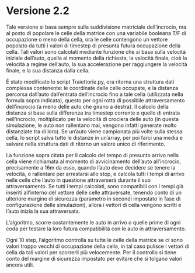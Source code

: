 # Versione 2.2

Tale versione si basa sempre sulla suddivisione matriciale dell’incrocio, ma al posto di popolare le celle della matrice
 con una variabile booleana T/F di occupazione o meno della cella, ora le celle contengono un vettore popolato da tutti 
 i valori di timestep di presunta futura occupazione della cella. Tali valori sono calcolati mediante funzione che si 
 basa sulla velocità iniziale dell’auto, quella al momento della richiesta, la velocità finale, cioè la velocità a 
 regime dell’auto, la sua accelerazione per raggiungere la velocità finale, e la sua distanza dalla cella. 

È stato modificato lo script Traiettorie.py, ora ritorna una struttura dati complessa contenente: le coordinate delle 
celle occupate, e la distanza percorsa dall’auto dall’entrata dell’incrocio fino a tale cella (utilizzata nella formula 
sopra indicata), questo per ogni rotta di possibile attraversamento dell’incrocio (a meno delle auto che girano a 
destra). Il calcolo della distanza si basa sulla differenza tra timestep corrente e quello di entrata nell’incrocio, 
moltiplicato per la velocità di crociera delle auto (in questa simulazione, le auto non rallentano mai, vengono infatti
 generate molto distanziate tra di loro). Se un’auto viene campionata più volte sulla stessa cella, lo script salva 
 tutte le distanze in un’array, per poi farci una media e salvare nella struttura dati di ritorno un valore unico di 
 riferimento.
 
La funzione sopra citata per il calcolo del tempo di presunto arrivo nella cella viene richiamata al momento di 
avvicinamento dell’auto all’incrocio, precisamente a 16m da esso, quando l’auto deve decidere se tenere la velocità,
 o rallentare per arrestarsi allo stop, e calcola tutti i tempi di arrivo nelle celle che l’auto in questione 
 attraverserà durante il suo attraversamento. Se tutti i tempi calcolati, sono compatibili con i tempi già inseriti 
 all’interno del vettore delle celle attraversate, tenendo conto di un ulteriore margine di sicurezza (parametro in 
 secondi impostato in fase di configurazione delle simulazioni), allora i vettori di cella vengono scritti e l’auto 
 inizia la sua attraversata.
 
 L’algoritmo, scorre costantemente le auto in arrivo o quelle prime di ogni coda per testare la loro futura compatibilità
 con le auto in attraversamento.
 
Ogni 10 step, l’algoritmo controlla su tutte le celle della matrice se ci sono valori troppo vecchi di occupazione della
 cella, in tal caso pulisce i vettori di cella da tali valori per scorrerli più velocemente. Per il controllo si tiene 
 conto del margine di sicurezza impostato per evitare che si tolgano valori ancora utili.